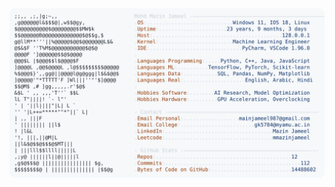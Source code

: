 <picture>
  <source srcset="https://raw.githubusercontent.com/mmazinjameel/mmazinjameel/main/dark_mode.svg?v=1754627756" media="(prefers-color-scheme: dark)">
  <img src="https://raw.githubusercontent.com/mmazinjameel/mmazinjameel/main/light_mode.svg?v=1754627756">
</picture>
